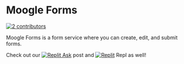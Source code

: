 # Moogle Forms
[![**2 contributors**](https://img.shields.io/badge/contributors-2-green)](https://github.com/orgs/moogle-devs/people)

Moogle Forms is a form service where you can create, edit, and submit forms.

Check out our [![Replit Ask](https://img.shields.io/badge/Replit_Ask-white?logo=replit)](https://ask.replit.com/t/moogle-forms-a-form-service-where-you-can-edit-submit-and-use-forms/54406?u=element1010) post and [![Replit](https://img.shields.io/badge/Replit-white?logo=replit)](https://replit.com/@m00gle/forms?v=1) Repl as well!
